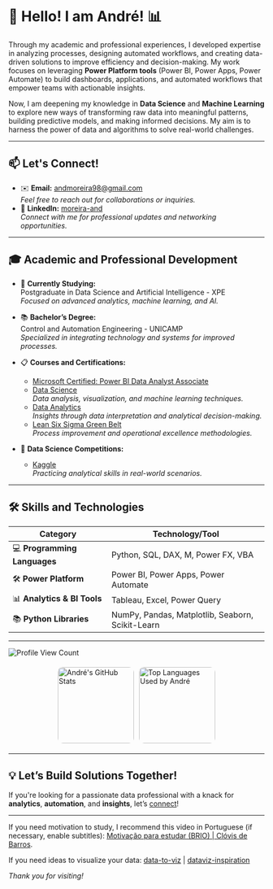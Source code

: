 # 👋 Hello! I am André! 📊

Through my academic and professional experiences, I developed expertise in analyzing processes, designing automated workflows, and creating data-driven solutions to improve efficiency and decision-making. My work focuses on leveraging **Power Platform tools** (Power BI, Power Apps, Power Automate) to build dashboards, applications, and automated workflows that empower teams with actionable insights.

Now, I am deepening my knowledge in **Data Science** and **Machine Learning** to explore new ways of transforming raw data into meaningful patterns, building predictive models, and making informed decisions. My aim is to harness the power of data and algorithms to solve real-world challenges.

---

## 📫 Let's Connect!

- ✉️ **Email:** [andmoreira98@gmail.com](mailto:andmoreira98@gmail.com)  
  *Feel free to reach out for collaborations or inquiries.*  
- 🔗 **LinkedIn:** [moreira-and](https://www.linkedin.com/in/moreira-and)  
  *Connect with me for professional updates and networking opportunities.*   

---

## 🎓 Academic and Professional Development

- 🌱 **Currently Studying:**  
  Postgraduate in Data Science and Artificial Intelligence - XPE  
  *Focused on advanced analytics, machine learning, and AI.*  

- 📚 **Bachelor’s Degree:**  
  Control and Automation Engineering - UNICAMP  
  *Specialized in integrating technology and systems for improved processes.*  

- 📋 **Courses and Certifications:**
  - [Microsoft Certified: Power BI Data Analyst Associate](https://learn.microsoft.com/api/credentials/share/pt-br/moreira-and/8D008900A573B765?sharingId=2A1876131FAA5088)
  - [Data Science](https://app.awari.com.br/certificado/84cc0992-22a9-427c-8f10-f52c2ec66342)  
    *Data analysis, visualization, and machine learning techniques.*  
  - [Data Analytics](https://app.awari.com.br/certificado/c3f7cac4-7994-4ca2-b0c8-87bb2e561275)  
    *Insights through data interpretation and analytical decision-making.*  
  - [Lean Six Sigma Green Belt](https://ead2.escolaedti.com.br/certificates/public?token=b5c7f837dedc708a1df72a3faf40bdf9)  
    *Process improvement and operational excellence methodologies.*  

- 🦆 **Data Science Competitions:**  
  - [Kaggle](https://www.kaggle.com/andmoreira)  
    *Practicing analytical skills in real-world scenarios.*  

---

## 🛠️ Skills and Technologies

| **Category**               | **Technology/Tool**                                                                                                                                           |
|-----------------------------|---------------------------------------------------------------------------------------------------------------------------------------------------------------------|
| 💻 **Programming Languages**  | Python, SQL, DAX, M, Power FX, VBA                                                                                                                             |
| 🛠️ **Power Platform**         | Power BI, Power Apps, Power Automate                                                                                                                             |
| 📊 **Analytics & BI Tools**   | Tableau, Excel, Power Query                                                                                                                                      |
| 📚 **Python Libraries**        | NumPy, Pandas, Matplotlib, Seaborn, Scikit-Learn                                                                                                                |

---

![Profile View Count](https://komarev.com/ghpvc/?username=moreira-and&theme=dracula)  

<div style="display: flex; justify-content: center; align-items: flex-start; margin: 20px 0;">
  <img src="https://github-readme-stats.vercel.app/api?username=moreira-and&show_icons=true&theme=dracula&rank_icon=github" alt="André's GitHub Stats" style="height: 150px; border-radius: 10px; margin-right: 10px;"/>
  <img src="https://github-readme-stats.vercel.app/api/top-langs/?username=moreira-and&theme=dracula" alt="Top Languages Used by André" style="height: 150px; border-radius: 10px;"/>
</div>

---

## 💡 Let’s Build Solutions Together!

If you're looking for a passionate data professional with a knack for **analytics**, **automation**, and **insights**, let’s [connect](https://www.linkedin.com/in/moreira-and)!

---

If you need motivation to study, I recommend this video in Portuguese (if necessary, enable subtitles): [Motivação para estudar (BRIO) | Clóvis de Barros](https://www.youtube.com/watch?v=TRPBY_lxJfE).

If you need ideas to visualize your data: [data-to-viz](https://www.data-to-viz.com/) | [dataviz-inspiration](https://www.dataviz-inspiration.com/)

_*Thank you for visiting!*_
